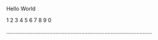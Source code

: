 Hello World

1
2
3
4
5
6
7
8
9
0

...............................................................................................
